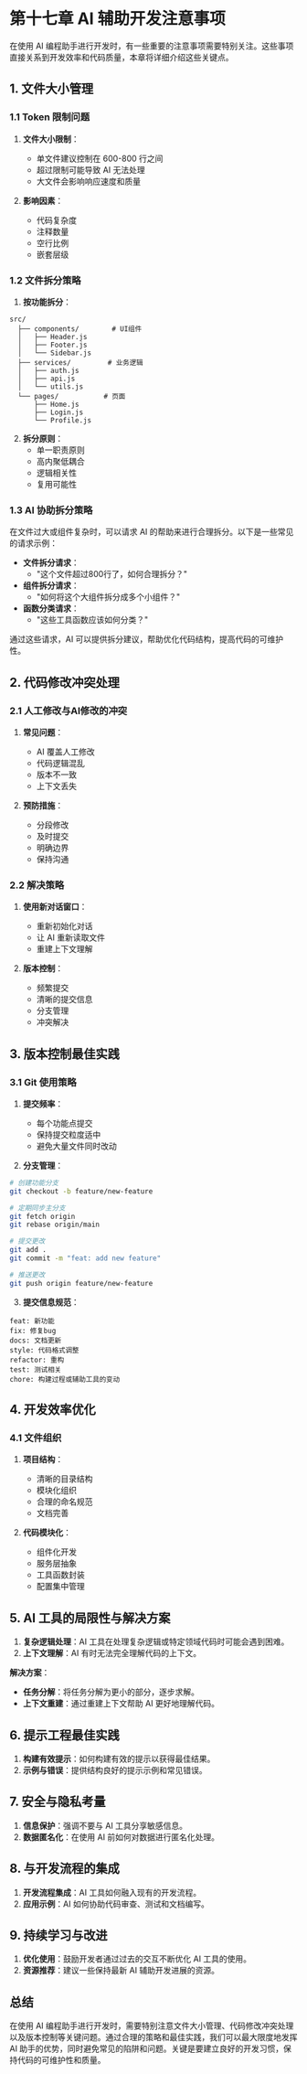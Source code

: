 # 第十七章 AI 辅助开发注意事项

在使用 AI 编程助手进行开发时，有一些重要的注意事项需要特别关注。这些事项直接关系到开发效率和代码质量，本章将详细介绍这些关键点。

## 1. 文件大小管理

### 1.1 Token 限制问题

1. **文件大小限制**：
   - 单文件建议控制在 600-800 行之间
   - 超过限制可能导致 AI 无法处理
   - 大文件会影响响应速度和质量

2. **影响因素**：
   - 代码复杂度
   - 注释数量
   - 空行比例
   - 嵌套层级

### 1.2 文件拆分策略

1. **按功能拆分**：
```
src/
  ├── components/        # UI组件
  │   ├── Header.js
  │   ├── Footer.js
  │   └── Sidebar.js
  ├── services/         # 业务逻辑
  │   ├── auth.js
  │   ├── api.js
  │   └── utils.js
  └── pages/           # 页面
      ├── Home.js
      ├── Login.js
      └── Profile.js
```

2. **拆分原则**：
   - 单一职责原则
   - 高内聚低耦合
   - 逻辑相关性
   - 复用可能性

### 1.3 AI 协助拆分策略

在文件过大或组件复杂时，可以请求 AI 的帮助来进行合理拆分。以下是一些常见的请求示例：

- **文件拆分请求**：
  - "这个文件超过800行了，如何合理拆分？"
- **组件拆分请求**：
  - "如何将这个大组件拆分成多个小组件？"
- **函数分类请求**：
  - "这些工具函数应该如何分类？"

通过这些请求，AI 可以提供拆分建议，帮助优化代码结构，提高代码的可维护性。

## 2. 代码修改冲突处理

### 2.1 人工修改与AI修改的冲突

1. **常见问题**：
   - AI 覆盖人工修改
   - 代码逻辑混乱
   - 版本不一致
   - 上下文丢失

2. **预防措施**：
   - 分段修改
   - 及时提交
   - 明确边界
   - 保持沟通

### 2.2 解决策略

1. **使用新对话窗口**：
   - 重新初始化对话
   - 让 AI 重新读取文件
   - 重建上下文理解

2. **版本控制**：
   - 频繁提交
   - 清晰的提交信息
   - 分支管理
   - 冲突解决

## 3. 版本控制最佳实践

### 3.1 Git 使用策略

1. **提交频率**：
   - 每个功能点提交
   - 保持提交粒度适中
   - 避免大量文件同时改动

2. **分支管理**：
```bash
# 创建功能分支
git checkout -b feature/new-feature

# 定期同步主分支
git fetch origin
git rebase origin/main

# 提交更改
git add .
git commit -m "feat: add new feature"

# 推送更改
git push origin feature/new-feature
```

3. **提交信息规范**：
```
feat: 新功能
fix: 修复bug
docs: 文档更新
style: 代码格式调整
refactor: 重构
test: 测试相关
chore: 构建过程或辅助工具的变动
```

## 4. 开发效率优化

### 4.1 文件组织

1. **项目结构**：
   - 清晰的目录结构
   - 模块化组织
   - 合理的命名规范
   - 文档完善

2. **代码模块化**：
   - 组件化开发
   - 服务层抽象
   - 工具函数封装
   - 配置集中管理

## 5. AI 工具的局限性与解决方案

1. **复杂逻辑处理**：AI 工具在处理复杂逻辑或特定领域代码时可能会遇到困难。
2. **上下文理解**：AI 有时无法完全理解代码的上下文。

**解决方案**：
- **任务分解**：将任务分解为更小的部分，逐步求解。
- **上下文重建**：通过重建上下文帮助 AI 更好地理解代码。

## 6. 提示工程最佳实践

1. **构建有效提示**：如何构建有效的提示以获得最佳结果。
2. **示例与错误**：提供结构良好的提示示例和常见错误。

## 7. 安全与隐私考量

1. **信息保护**：强调不要与 AI 工具分享敏感信息。
2. **数据匿名化**：在使用 AI 前如何对数据进行匿名化处理。

## 8. 与开发流程的集成

1. **开发流程集成**：AI 工具如何融入现有的开发流程。
2. **应用示例**：AI 如何协助代码审查、测试和文档编写。

## 9. 持续学习与改进

1. **优化使用**：鼓励开发者通过过去的交互不断优化 AI 工具的使用。
2. **资源推荐**：建议一些保持最新 AI 辅助开发进展的资源。

## 总结

在使用 AI 编程助手进行开发时，需要特别注意文件大小管理、代码修改冲突处理以及版本控制等关键问题。通过合理的策略和最佳实践，我们可以最大限度地发挥 AI 助手的优势，同时避免常见的陷阱和问题。关键是要建立良好的开发习惯，保持代码的可维护性和质量。
